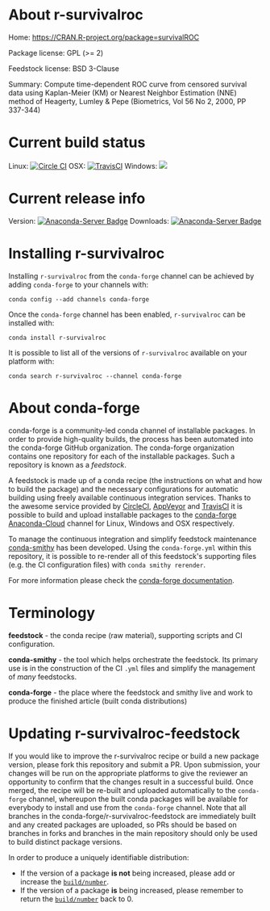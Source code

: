 About r-survivalroc
===================

Home: https://CRAN.R-project.org/package=survivalROC

Package license: GPL (>= 2)

Feedstock license: BSD 3-Clause

Summary: Compute time-dependent ROC curve from censored survival data using Kaplan-Meier (KM) or Nearest Neighbor Estimation (NNE) method of Heagerty, Lumley & Pepe (Biometrics, Vol 56 No 2, 2000, PP 337-344)



Current build status
====================

Linux: [![Circle CI](https://circleci.com/gh/conda-forge/r-survivalroc-feedstock.svg?style=shield)](https://circleci.com/gh/conda-forge/r-survivalroc-feedstock)
OSX: [![TravisCI](https://travis-ci.org/conda-forge/r-survivalroc-feedstock.svg?branch=master)](https://travis-ci.org/conda-forge/r-survivalroc-feedstock)
Windows: ![](https://cdn.rawgit.com/conda-forge/conda-smithy/90845bba35bec53edac7a16638aa4d77217a3713/conda_smithy/static/disabled.svg)

Current release info
====================
Version: [![Anaconda-Server Badge](https://anaconda.org/conda-forge/r-survivalroc/badges/version.svg)](https://anaconda.org/conda-forge/r-survivalroc)
Downloads: [![Anaconda-Server Badge](https://anaconda.org/conda-forge/r-survivalroc/badges/downloads.svg)](https://anaconda.org/conda-forge/r-survivalroc)

Installing r-survivalroc
========================

Installing `r-survivalroc` from the `conda-forge` channel can be achieved by adding `conda-forge` to your channels with:

```
conda config --add channels conda-forge
```

Once the `conda-forge` channel has been enabled, `r-survivalroc` can be installed with:

```
conda install r-survivalroc
```

It is possible to list all of the versions of `r-survivalroc` available on your platform with:

```
conda search r-survivalroc --channel conda-forge
```


About conda-forge
=================

conda-forge is a community-led conda channel of installable packages.
In order to provide high-quality builds, the process has been automated into the
conda-forge GitHub organization. The conda-forge organization contains one repository
for each of the installable packages. Such a repository is known as a *feedstock*.

A feedstock is made up of a conda recipe (the instructions on what and how to build
the package) and the necessary configurations for automatic building using freely
available continuous integration services. Thanks to the awesome service provided by
[CircleCI](https://circleci.com/), [AppVeyor](http://www.appveyor.com/)
and [TravisCI](https://travis-ci.org/) it is possible to build and upload installable
packages to the [conda-forge](https://anaconda.org/conda-forge)
[Anaconda-Cloud](http://docs.anaconda.org/) channel for Linux, Windows and OSX respectively.

To manage the continuous integration and simplify feedstock maintenance
[conda-smithy](http://github.com/conda-forge/conda-smithy) has been developed.
Using the ``conda-forge.yml`` within this repository, it is possible to re-render all of
this feedstock's supporting files (e.g. the CI configuration files) with ``conda smithy rerender``.

For more information please check the [conda-forge documentation](https://conda-forge.org/docs/).

Terminology
===========

**feedstock** - the conda recipe (raw material), supporting scripts and CI configuration.

**conda-smithy** - the tool which helps orchestrate the feedstock.
                   Its primary use is in the construction of the CI ``.yml`` files
                   and simplify the management of *many* feedstocks.

**conda-forge** - the place where the feedstock and smithy live and work to
                  produce the finished article (built conda distributions)


Updating r-survivalroc-feedstock
================================

If you would like to improve the r-survivalroc recipe or build a new
package version, please fork this repository and submit a PR. Upon submission,
your changes will be run on the appropriate platforms to give the reviewer an
opportunity to confirm that the changes result in a successful build. Once
merged, the recipe will be re-built and uploaded automatically to the
`conda-forge` channel, whereupon the built conda packages will be available for
everybody to install and use from the `conda-forge` channel.
Note that all branches in the conda-forge/r-survivalroc-feedstock are
immediately built and any created packages are uploaded, so PRs should be based
on branches in forks and branches in the main repository should only be used to
build distinct package versions.

In order to produce a uniquely identifiable distribution:
 * If the version of a package **is not** being increased, please add or increase
   the [``build/number``](http://conda.pydata.org/docs/building/meta-yaml.html#build-number-and-string).
 * If the version of a package **is** being increased, please remember to return
   the [``build/number``](http://conda.pydata.org/docs/building/meta-yaml.html#build-number-and-string)
   back to 0.